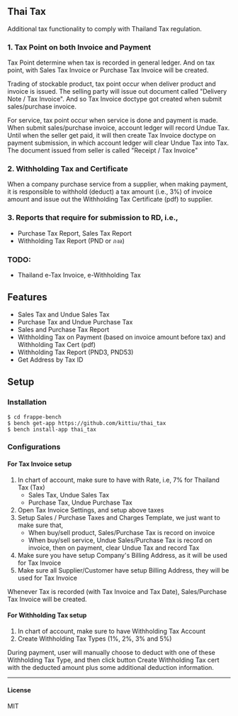 ## Thai Tax

Additional tax functionality to comply with Thailand Tax regulation.

### 1. Tax Point on both Invoice and Payment
    
Tax Point determine when tax is recorded in general ledger. And on tax point, with Sales Tax Invoice or Purchase Tax Invoice will be created.

Trading of stockable product, tax point occur when deliver product and invoice is issued. The selling party will issue out document called "Delivery Note / Tax Invoice". And so Tax Invoice doctype got created when submit sales/purchase invoice.

For service, tax point occur when service is done and payment is made. When submit sales/purchase invoice, account ledger will record Undue Tax. Until when the seller get paid, it will then create Tax Invoice doctype on payment submission, in which account ledger will clear Undue Tax into Tax. The document issued from seller is called "Receipt / Tax Invoice"

### 2. Withholding Tax and Certificate

When a company purchase service from a supplier, when making payment, it is responsible to withhold (deduct) a tax amount (i.e., 3%) of invoice amount and issue out the Withholding Tax Certificate (pdf) to supplier.

### 3. Reports that require for submission to RD, i.e.,
    
- Purchase Tax Report, Sales Tax Report
- Withholding Tax Report (PND or ภงด)

### TODO:

- Thailand e-Tax Invoice, e-Withholding Tax

## Features

- Sales Tax and Undue Sales Tax
- Purchase Tax and Undue Purchase Tax
- Sales and Purchase Tax Report
- Withholding Tax on Payment (based on invoice amount before tax) and Withholding Tax Cert (pdf)
- Withholding Tax Report (PND3, PND53)
- Get Address by Tax ID

## Setup

### Installation

```
$ cd frappe-bench
$ bench get-app https://github.com/kittiu/thai_tax
$ bench install-app thai_tax
```

### Configurations

#### For Tax Invoice setup

1. In chart of account, make sure to have with Rate, i.e, 7% for Thailand Tax (Tax)
    - Sales Tax, Undue Sales Tax
    - Purchase Tax, Undue Purchase Tax
2. Open Tax Invoice Settings, and setup above taxes
3. Setup Sales / Purchase Taxes and Charges Template, we just want to make sure that,
    - When buy/sell product, Sales/Purchase Tax is record on invoice
    - When buy/sell service, Undue Sales/Purchase Tax is record on invoice, then on payment, clear Undue Tax and record Tax
4. Make sure you have setup Company's Billing Address, as it will be used for Tax Invoice
5. Make sure all Supplier/Customer have setup Billing Address, they will be used for Tax Invoice

Whenever Tax is recorded (with Tax Invoice and Tax Date), Sales/Purchase Tax Invoice will be created.

#### For Withholding Tax setup

1. In chart of account, make sure to have Withholding Tax Account
2. Create Withholding Tax Types (1%, 2%, 3% and 5%)

During payment, user will manually choose to deduct with one of these Withholding Tax Type, and then click button Create Withholding Tax cert with the deducted amount plus some additional deduction information.

-----------------------
#### License

MIT